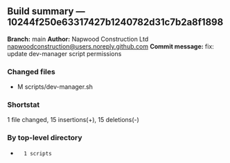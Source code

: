 ## Build summary — 10244f250e63317427b1240782d31c7b2a8f1898

**Branch:** main
**Author:** Napwood Construction Ltd <napwoodconstruction@users.noreply.github.com>
**Commit message:** fix: update dev-manager script permissions

### Changed files
 - M	scripts/dev-manager.sh

### Shortstat
 1 file changed, 15 insertions(+), 15 deletions(-)

### By top-level directory
 -       1 scripts
